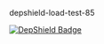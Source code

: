 depshield-load-test-85

[![DepShield Badge](https://cpeters2.dev.depshield.sonatype.org/badges/depshield-load-cpeters2d/depshield-load-test-85/depshield.svg)](https://sonatype.github.io/depshield-github-pages)

